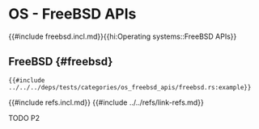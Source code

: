 # OS - FreeBSD APIs

{{#include freebsd.incl.md}}{{hi:Operating systems::FreeBSD APIs}}

## FreeBSD {#freebsd}

```rust,editable
{{#include ../../../deps/tests/categories/os_freebsd_apis/freebsd.rs:example}}
```

{{#include refs.incl.md}}
{{#include ../../refs/link-refs.md}}

<div class="hidden">
TODO P2
</div>
